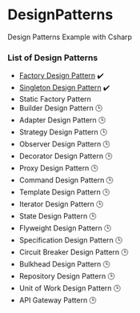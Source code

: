 # DesignPatterns
Design Patterns Example with Csharp

### List of Design Patterns
- [Factory Design Pattern](src/FactoryDp) ✔️
- [Singleton Design Pattern](src/SingletonDp) ✔️
- Static Factory Pattern
- Builder Design Pattern 🕒
- Adapter Design Pattern 🕒
- Strategy Design Pattern 🕒
- Observer Design Pattern 🕒
- Decorator Design Pattern 🕒
- Proxy Design Pattern 🕒
- Command Design Pattern 🕒
- Template Design Pattern 🕒
- Iterator Design Pattern 🕒
- State Design Pattern 🕒
- Flyweight Design Pattern 🕒
- Specification Design Pattern 🕒
- Circuit Breaker Design Pattern 🕒
- Bulkhead Design Pattern 🕒
- Repository Design Pattern 🕒
- Unit of Work Design Pattern 🕒
- API Gateway Pattern 🕒